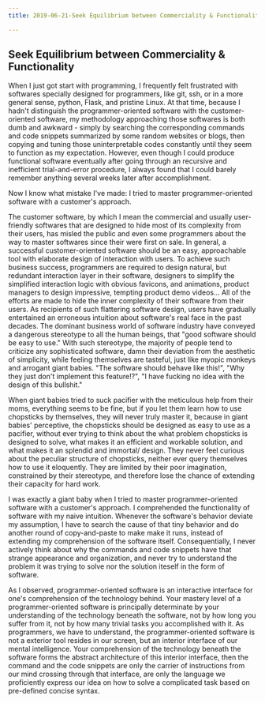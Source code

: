 ```yaml
---
title: 2019-06-21-Seek Equilibrium between Commerciality & Functionality

---
```

## Seek Equilibrium between **Commerciality & Functionality**

When I just got start with programming, I frequently felt frustrated with softwares specially designed for programmers, like git, ssh, or in a more general sense, python, Flask, and pristine Linux. At that time, because I hadn't distinguish the programmer-oriented software with the customer-oriented software, my methodology approaching those softwares is both dumb and awkward - simply by searching the corresponding commands and code snippets summarized by some random websites or blogs, then copying and tuning those uninterpretable codes constantly until they seem to function as my expectation. However, even though I could produce functional software eventually after going through an recursive and inefficient trial-and-error procedure, I always found that I could barely remember anything several weeks later after accomplishment.

Now I know what mistake I've made: I tried to master programmer-oriented software with a customer's approach.

The customer software, by which I mean the commercial and usually user-friendly softwares that are designed to hide most of its complexity from their users, has misled the public and even some programmers about the way to master softwares since their were first on sale. In general, a successful customer-oriented software should be an easy, approachable tool with elaborate design of interaction with users. To achieve such business success, programmers are required to design natural, but redundant interaction layer in their software, designers to simplify the simplified interaction logic with obvious favicons, and animations, product managers to design impressive, tempting product demo videos... All of the efforts are made to hide the inner complexity of their software from their users. As recipients of such flattering software design, users have gradually entertained an erroneous intuition about software's real face in the past decades. The dominant business world of software industry have conveyed a dangerous stereotype to all the human beings, that "good software should be easy to use." With such stereotype, the majority of people tend to criticize any sophisticated software, damn their deviation from the aesthetic of simplicity, while feeling themselves are tasteful, just like myopic monkeys and arrogant giant babies. "The software should behave like this!", "Why they just don't implement this feature!?", "I have fucking no idea with the design of this bullshit."

When giant babies tried to suck pacifier with the meticulous help from their moms, everything seems to be fine, but if you let them learn how to use chopsticks by themselves, they will never truly master it, because in giant babies' perceptive, the chopsticks should be designed as easy to use as a pacifier, without ever trying to think about the what problem chopsticks is designed to solve, what makes it an efficient and workable solution, and what makes it an splendid and immortal/ design. They never feel curious about the peculiar structure of chopsticks, neither ever query themselves how to use it eloquently. They are limited by their poor imagination, constrained by their stereotype, and therefore lose the chance of extending their capacity for hard work.

I was exactly a giant baby when I tried to master programmer-oriented software with a customer's approach. I comprehended the functionality of software with my naive intuition. Whenever the software's behavior deviate my assumption, I have to search the cause of that tiny behavior and do another round of copy-and-paste to make make it runs, instead of extending my comprehension of the software itself. Consequentially, I never actively think about why the commands and code snippets have that strange appearance and organization, and never try to understand the problem it was trying to solve nor the solution iteself in the form of software.

As I observed, programmer-oriented software is an interactive interface for one's comprehension of the technology behind. Your mastery level of a programmer-oriented software is principally determinate by your understanding of the technology beneath the software, not by how long you suffer from it, not by how many trivial tasks you accomplished with it. As programmers, we have to understand, the programmer-oriented software is not a exterior tool resides in our screen, but an interior interface of our mental intelligence. Your comprehension of the technology beneath the software forms the abstract architecture of this interior interface, then the command and the code snippets are only the carrier of instructions from our mind crossing through that interface, are only the language we proficiently express our idea on how to solve a complicated task based on pre-defined concise syntax.